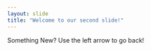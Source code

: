 ```yaml
---
layout: slide
title: "Welcome to our second slide!"
---
```

Something New?
Use the left arrow to go back!

